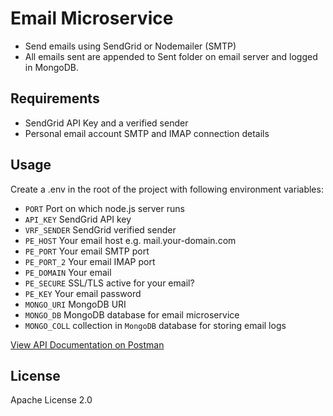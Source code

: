 # Email Microservice

- Send emails using SendGrid or Nodemailer (SMTP)
- All emails sent are appended to Sent folder on email server and logged in MongoDB.


## Requirements

- SendGrid API Key and a verified sender
- Personal email account SMTP and IMAP connection details


## Usage

Create a .env in the root of the project with following environment variables:

- `PORT` Port on which node.js server runs
- `API_KEY` SendGrid API key
- `VRF_SENDER` SendGrid verified sender 
- `PE_HOST` Your email host e.g. mail.your-domain.com
- `PE_PORT` Your email SMTP port
- `PE_PORT_2` Your email IMAP port
- `PE_DOMAIN` Your email
- `PE_SECURE` SSL/TLS active for your email?
- `PE_KEY` Your email password
- `MONGO_URI` MongoDB URI
- `MONGO_DB` MongoDB database for email microservice
- `MONGO_COLL` collection in `MongoDB` database for storing email logs



[View API Documentation on Postman](https://documenter.getpostman.com/view/10989329/UVeGrRW8)


## License

Apache License 2.0
